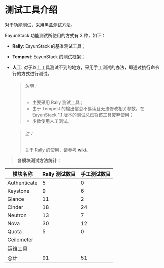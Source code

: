 # 测试工具介绍

对于功能测试，采用黑盒测试方法。

EayunStack 功能测试所使用的方式有 3 种，如下：

* **Rally**: EayunStack 的基准测试工具；
* **Tempest**: EayunStack 的测试框架；
* **人工**: 对于以上工具测试不到的地方，采用手工测试的办法，即通过执行命令行的方式进行测试。

  > ###### 说明：
  > * 主要采用 Rally 测试工具；
  > * 由于 Tempest 的输出信息不易读且无法修改相关参数，在 EayunStack 1.1 版本的测试总已将该工具废弃使用；
  > * 少数使用人工测试。

  > ###### 注：
  > 关于 Rally 的使用，请参考 [wiki](https://oa.eayun.cn/wiki/doku.php?id=eayunstack:rally:基本使用)。

> **各模块测试方法统计：**

|模块名称|Rally 测试数目|手工测试数目|
|--------|--------------|------------|
|Authenticate|5|0|
|Keystone|9|6|
|Glance|11|2|
|Cinder|18|24|
|Neutron|13|7|
|Nova|30|12|
|Quota|5|0|
|Ceilometer||
|运维工具||
|总计|91|51|

